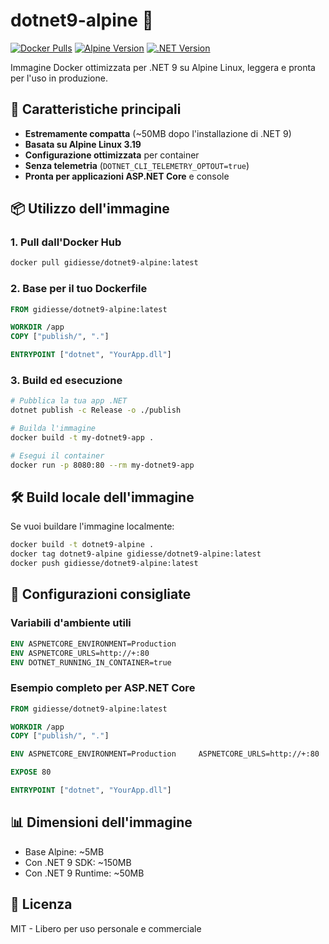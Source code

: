 # dotnet9-alpine 🐳

[![Docker Pulls](https://img.shields.io/docker/pulls/gidiesse/dotnet9-alpine)](https://hub.docker.com/r/gidiesse/dotnet9-alpine)
[![Alpine Version](https://img.shields.io/badge/Alpine-3.19-blue)](https://alpinelinux.org/)
[![.NET Version](https://img.shields.io/badge/.NET-9.0-blueviolet)](https://dotnet.microsoft.com/)

Immagine Docker ottimizzata per .NET 9 su Alpine Linux, leggera e pronta per l'uso in produzione.

## 🚀 Caratteristiche principali
- **Estremamente compatta** (~50MB dopo l'installazione di .NET 9)
- **Basata su Alpine Linux 3.19**
- **Configurazione ottimizzata** per container
- **Senza telemetria** (`DOTNET_CLI_TELEMETRY_OPTOUT=true`)
- **Pronta per applicazioni ASP.NET Core** e console

## 📦 Utilizzo dell'immagine

### 1. Pull dall'Docker Hub
```bash
docker pull gidiesse/dotnet9-alpine:latest
```

### 2. Base per il tuo Dockerfile
```dockerfile
FROM gidiesse/dotnet9-alpine:latest

WORKDIR /app
COPY ["publish/", "."]

ENTRYPOINT ["dotnet", "YourApp.dll"]
```

### 3. Build ed esecuzione
```bash
# Pubblica la tua app .NET
dotnet publish -c Release -o ./publish

# Builda l'immagine
docker build -t my-dotnet9-app .

# Esegui il container
docker run -p 8080:80 --rm my-dotnet9-app
```

## 🛠 Build locale dell'immagine

Se vuoi buildare l'immagine localmente:

```bash
docker build -t dotnet9-alpine .
docker tag dotnet9-alpine gidiesse/dotnet9-alpine:latest
docker push gidiesse/dotnet9-alpine:latest
```

## 🔧 Configurazioni consigliate

### Variabili d'ambiente utili
```dockerfile
ENV ASPNETCORE_ENVIRONMENT=Production
ENV ASPNETCORE_URLS=http://+:80
ENV DOTNET_RUNNING_IN_CONTAINER=true
```

### Esempio completo per ASP.NET Core
```dockerfile
FROM gidiesse/dotnet9-alpine:latest

WORKDIR /app
COPY ["publish/", "."]

ENV ASPNETCORE_ENVIRONMENT=Production     ASPNETCORE_URLS=http://+:80

EXPOSE 80

ENTRYPOINT ["dotnet", "YourApp.dll"]
```

## 📊 Dimensioni dell'immagine

- Base Alpine: ~5MB
- Con .NET 9 SDK: ~150MB
- Con .NET 9 Runtime: ~50MB

## 📄 Licenza

MIT - Libero per uso personale e commerciale
